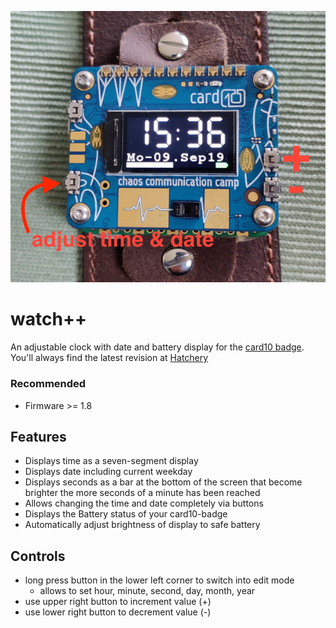 ![watch++](image.jpg)

# watch++
An adjustable clock with date and battery display for the [card10 badge](https://card10.badge.events.ccc.de/).
You'll always find the latest revision at [Hatchery](https://badge.team/projects/watch)

### Recommended
* Firmware >= 1.8

## Features
* Displays time as a seven-segment display
* Displays date including current weekday
* Displays seconds as a bar at the bottom of the screen that become brighter the more seconds of a minute has been reached
* Allows changing the time and date completely via buttons
* Displays the Battery status of your card10-badge
* Automatically adjust brightness of display to safe battery

## Controls
* long press button in the lower left corner to switch into edit mode
  * allows to set hour, minute, second, day, month, year
* use upper right button to increment value (+)
* use lower right button to decrement value (-)
